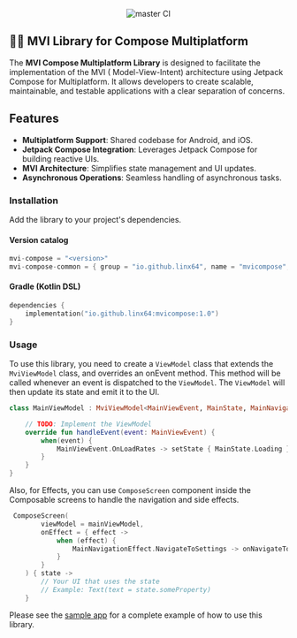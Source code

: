 <p align="center">
  <img src="https://github.com/LinX64/MVI-Library/actions/workflows/publish.yaml/badge.svg" alt="master CI">
</p>

## 🚀📘 MVI Library for Compose Multiplatform

The **MVI Compose Multiplatform Library** is designed to facilitate the implementation of the MVI (
Model-View-Intent) architecture using Jetpack Compose for Multiplatform. It allows developers to
create scalable, maintainable, and testable applications with a clear separation of concerns.

## Features

- **Multiplatform Support**: Shared codebase for Android, and iOS.
- **Jetpack Compose Integration**: Leverages Jetpack Compose for building reactive UIs.
- **MVI Architecture**: Simplifies state management and UI updates.
- **Asynchronous Operations**: Seamless handling of asynchronous tasks.

### Installation

Add the library to your project's dependencies.

#### Version catalog

```kotlin
mvi-compose = "<version>"
mvi-compose-common = { group = "io.github.linx64", name = "mvicompose", version.ref = "mvi-compose" }
```

#### Gradle (Kotlin DSL)

```kotlin
dependencies {
    implementation("io.github.linx64:mvicompose:1.0")
}
```

### Usage

To use this library, you need to create a `ViewModel` class that extends the `MviViewModel` class,
and overrides an onEvent method. This method will be called whenever an event is dispatched to the
`ViewModel`. The `ViewModel` will then update its state and emit it to the UI.

```kotlin
class MainViewModel : MviViewModel<MainViewEvent, MainState, MainNavigationEffect>(MainState.Loading) {

    // TODO: Implement the ViewModel
    override fun handleEvent(event: MainViewEvent) {
        when(event) {
            MainViewEvent.OnLoadRates -> setState { MainState.Loading }
        }
    }
}
```
Also, for Effects, you can use `ComposeScreen` component inside the Composable screens to handle the navigation and side effects.

```kotlin
 ComposeScreen(
        viewModel = mainViewModel,
        onEffect = { effect ->
            when (effect) {
                MainNavigationEffect.NavigateToSettings -> onNavigateToSettings()
            }
        }
    ) { state ->
        // Your UI that uses the state
        // Example: Text(text = state.someProperty)
    }
```

Please see the [sample app](https://github.com/LinX64/MVI-Library/tree/develop/sample) for a complete example of how to use this library.
